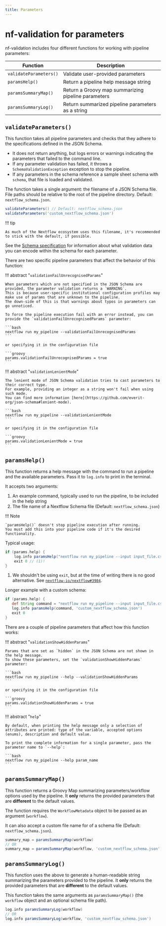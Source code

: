 ```yaml
---
title: Parameters
---
```


# nf-validation for parameters

nf-validation includes four different functions for working with pipeline parameters:

| Function               | Description                                         |
| ---------------------- | --------------------------------------------------- |
| `validateParameters()` | Validate user-provided parameters                   |
| `paramsHelp()`         | Return a pipeline help message string               |
| `paramsSummaryMap()`   | Return a Groovy map summarizing pipeline parameters |
| `paramsSummaryLog()`   | Return summarized pipeline parameters as a string   |

## `validateParameters()`

This function takes all pipeline parameters and checks that they adhere to the specifications defined in the JSON Schema.

- It does not return anything, but logs errors or warnings indicating the parameters that failed to the command line.
- If any parameter validation has failed, it throws a `SchemaValidationException` exception to stop the pipeline.
- If any parameters in the schema reference a sample sheet schema with `schema`, that file is loaded and validated.

The function takes a single argument: the filename of a JSON Schema file.
File paths should be relative to the root of the pipeline directory.
Default: `nextflow_schema.json`.

```groovy
validateParameters() // Default: nextflow_schema.json
validateParameters('custom_nextflow_schema.json')
```

!!! tip

    As much of the Nextflow ecosystem uses this filename, it's recommended to stick with the default, if possible.

See the [Schema specification](../nextflow_schema/schema_specification.md) for information about what validation data you can encode within the schema for each parameter.

There are two specific pipeline parameters that affect the behavior of this function:

!!! abstract "`validationFailUnrecognisedParams`"

    When parameters which are not specified in the JSON Schema are provided, the parameter validation returns a `WARNING`.
    This is because user-specific institutional configuration profiles may make use of params that are unknown to the pipeline.
    The down-side of this is that warnings about typos in parameters can go unnoticed.

    To force the pipeline execution fail with an error instead, you can provide the `validationFailUnrecognisedParams` parameter:

    ```bash
    nextflow run my_pipeline --validationFailUnrecognisedParams
    ```

    or specifying it in the configuration file

    ```groovy
    params.validationFailUnrecognisedParams = true
    ```

!!! abstract "`validationLenientMode`"

    The lenient mode of JSON Schema validation tries to cast parameters to their correct type.
    For example, providing an integer as a string won't fail when using such mode.
    You can find more information [here](https://github.com/everit-org/json-schema#lenient-mode).

    ```bash
    nextflow run my_pipeline --validationLenientMode
    ```

    or specifying it in the configuration file

    ```groovy
    params.validationLenientMode = true
    ```

## `paramsHelp()`

This function returns a help message with the command to run a pipeline and the available parameters.
Pass it to `log.info` to print in the terminal.

It accepts two arguments:

1. An example command, typically used to run the pipeline, to be included in the help string
2. The file name of a Nextflow Schema file (Default: `nextflow_schema.json`)

!!! Note

    `paramsHelp()` doesn't stop pipeline execution after running.
    You must add this into your pipeline code if it's the desired functionality.

Typical usage:

```groovy
if (params.help) {
    log.info paramsHelp("nextflow run my_pipeline --input input_file.csv")
    exit 0 // (1)!
}
```

1.  We shouldn't be using `exit`, but at the time of writing there is no good alternative.
    See [`nextflow-io/nextflow#3984`](https://github.com/nextflow-io/nextflow/issues/3984).

Longer example with a custom schema:

```groovy
if (params.help) {
   def String command = "nextflow run my_pipeline --input input_file.csv --output output_directory"
   log.info paramsHelp(command, 'custom_nextflow_schema.json')
   exit 0
}
```

There are a couple of pipeline parameters that affect how this function works:

!!! abstract "`validationShowHiddenParams`"

    Params that are set as `hidden` in the JSON Schema are not shown in the help message.
    To show these parameters, set the `validationShowHiddenParams` parameter:

    ```bash
    nextflow run my_pipeline --help --validationShowHiddenParams
    ```

    or specifying it in the configuration file

    ```groovy
    params.validationShowHiddenParams = true
    ```

!!! abstract "`help`"

    By default, when printing the help message only a selection of attributes are printed: type of the variable, accepted options (enums), description and default value.

    To print the complete information for a single parameter, pass the parameter name to `--help`:

    ```bash
    nextflow run my_pipeline --help param_name
    ```

## `paramsSummaryMap()`

This function returns a Groovy Map summarizing parameters/workflow options used by the pipeline.
It **only** returns the provided parameters that are **different** to the default values.

The function requires the `WorkflowMetadata` object to be passed as an argument (`workflow`).

It can also accept a custom file name for of a schema file (Default: `nextflow_schema.json`).

```groovy
summary_map = paramsSummaryMap(workflow)
// OR
summary_map = paramsSummaryMap(workflow, 'custom_nextflow_schema.json')
```

## `paramsSummaryLog()`

This function uses the above to generate a human-readable string summarizing the parameters provided to the pipeline.
It **only** returns the provided parameters that are **different** to the default values.

This function takes the same arguments as `paramsSummaryMap()` (the `workflow` object and an optional schema file path).

```groovy
log.info paramsSummaryLog(workflow)
// OR
log.info paramsSummaryLog(workflow, 'custom_nextflow_schema.json')
```
